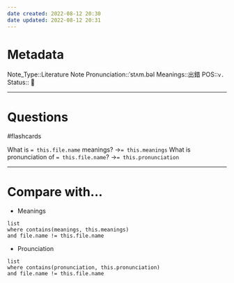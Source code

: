 ```yaml
---
date created: 2022-08-12 20:30
date updated: 2022-08-12 20:31
---
```


# Metadata

Note_Type::Literature Note
Pronunciation::ˈstʌm.bəl
Meanings::出錯
POS::`v.`
Status:: 👶

---

# Questions

#flashcards

What is `= this.file.name` meanings? ->`= this.meanings` <!--SR:!2022-08-19,2,250-->
What is pronunciation of `= this.file.name`? ->`= this.pronunciation` <!--SR:!2022-09-03,17,290-->

---

# Compare with...

- Meanings

```dataview
list
where contains(meanings, this.meanings)
and file.name != this.file.name
```

- Prounciation

```dataview
list
where contains(pronunciation, this.pronunciation)
and file.name != this.file.name
```
